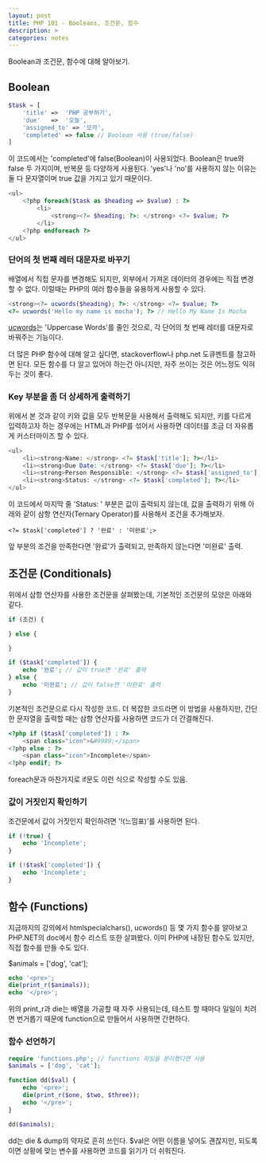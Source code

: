 ```yaml
---
layout: post
title: PHP 101 - Booleans, 조건문, 함수
description: >
categories: notes
---
```


Boolean과 조건문, 함수에 대해 알아보기.

## Boolean
~~~php
$task = [
    'title' =>  'PHP 공부하기',
    'due'   =>  '오늘',
    'assigned_to' => '모카',
    'completed' => false // Boolean 사용 (true/false)
]
~~~
이 코드에서는 'completed'에 false(Boolean)이 사용되었다. Boolean은 true와 false 두 가지이며, 반복문 등 다양하게 사용된다. 'yes'나 'no'를 사용하지 않는 이유는 둘 다 문자열이며 true 값을 가지고 있기 때문이다.

~~~php
<ul>
    <?php foreach($task as $heading => $value) : ?>
        <li>
            <strong><?= $heading; ?>: </strong> <?= $value; ?>
        </li>
    <?php endforeach ?>
</ul>
~~~

### 단어의 첫 번째 레터 대문자로 바꾸기
배열에서 직접 문자를 변경해도 되지만, 외부에서 가져온 데이터의 경우에는 직접 변경할 수 없다. 이럴때는 PHP의 여러 함수들을 유용하게 사용할 수 있다. 
~~~php
<strong><?= ucwords($heading); ?>: </strong> <?= $value; ?>
<?= ucwords('Hello my name is mocha'); ?> // Hello My Name Is Mocha
~~~

[ucwords](http://php.net/manual/en/function.ucwords.php)는 'Uppercase Words'를 줄인 것으로, 각 단어의 첫 번째 레터를 대문자로 바꿔주는 기능이다.

더 많은 PHP 함수에 대해 알고 싶다면, stackoverflow나 php.net 도큐멘트를 참고하면 된다. 모든 함수를 다 알고 있어야 하는건 아니지만, 자주 쓰이는 것은 어느정도 익혀두는 것이 좋다.

### Key 부분을 좀 더 상세하게 출력하기
위에서 본 것과 같이 키와 값을 모두 반복문을 사용해서 출력해도 되지만, 키를 다르게 입력하고자 하는 경우에는 HTML과 PHP를 섞어서 사용하면 데이터를 조금 더 자유롭게 커스터마이즈 할 수 있다.

~~~php
<ul>
    <li><strong>Name: </strong> <?= $task['title']; ?></li>
    <li><strong>Due Date: </strong> <?= $task['due']; ?></li>
    <li><strong>Person Responsible: </strong> <?= $task['assigned_to']; ?></li>
    <li><strong>Status: </strong> <?= $task['completed']; ?></li>
</ul>
~~~
이 코드에서 마지막 줄 'Status: ' 부분은 값이 출력되지 않는데, 값을 출력하기 위해 아래와 같이 삼항 연산자(Ternary Operator)를 사용해서 조건을 추가해보자.
~~~
<?= $task['completed'] ? '완료' : '미완료';>
~~~
앞 부분의 조건을 만족한다면 '완료'가 출력되고, 만족하지 않는다면 '미완료' 출력.

## 조건문 (Conditionals)
위에서 삼항 연산자를 사용한 조건문을 살펴봤는데, 기본적인 조건문의 모양은 아래와 같다.
~~~php
if (조건) {

} else {

}
~~~

~~~php
if ($task['completed']) {
    echo '완료'; // 값이 true면 '완료' 출력
} else {
    echo '미완료'; // 값이 false면 '미완료' 출력
}
~~~
기본적인 조건문으로 다시 작성한 코드. 더 복잡한 코드라면 이 방법을 사용하지만, 간단한 문자열을 출력할 때는 삼항 연산자를 사용하면 코드가 더 간결해진다.

~~~php
<?php if ($task['completed']) : ?>
    <span class="icon">&#9989;</span>
<?php else : ?>
    <span class="icon">Incomplete</span>
<?php endif; ?>
~~~
foreach문과 마찬가지로 if문도 이런 식으로 작성할 수도 있음.

### 값이 거짓인지 확인하기
조건문에서 값이 거짓인지 확인하려면 '!(느낌표)'를 사용하면 된다. 
~~~php
if (!true) {
    echo 'Incomplete';
}

if (!$task['completed']) {
    echo 'Incomplete';
}
~~~

## 함수 (Functions)
지금까지의 강의에서 htmlspecialchars(), ucwords() 등 몇 가지 함수를 알아보고 PHP.NET의 doc에서 함수 리스트 또한 살펴봤다. 이미 PHP에 내장된 함수도 있지만, 직접 함수를 만들 수도 있다.

$animals = ['dog', 'cat'];
~~~php
echo '<pre>';
die(print_r($animals));
echo '</pre>';
~~~
위의 print_r과 die는 배열을 가공할 때 자주 사용되는데, 테스트 할 때마다 일일이 치려면 번거롭기 때문에 function으로 만들어서 사용하면 간편하다.

### 함수 선언하기
~~~php
require 'functions.php'; // functions 파일을 분리했다면 사용
$animals = ['dog', 'cat'];

function dd($val) {
    echo '<pre>';
    die(print_r($one, $two, $three));
    echo '</pre>';
}

dd($animals);
~~~
dd는 die & dump의 약자로 흔히 쓰인다. $val은 어떤 이름을 넣어도 괜찮지만, 되도록이면 상황에 맞는 변수를 사용하면 코드를 읽기가 더 쉬워진다.

